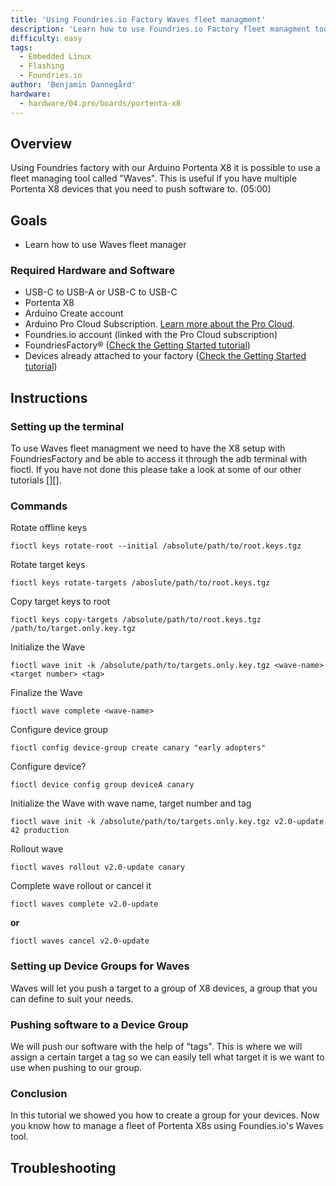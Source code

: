 ```yaml
---
title: 'Using Foundries.io Factory Waves fleet managment'
description: 'Learn how to use Foundries.io Factory fleet managment tool Waves to manage multiple Portenta X8 devices'
difficulty: easy
tags:
  - Embedded Linux
  - Flashing
  - Foundries.io
author: 'Benjamin Dannegård'
hardware:
  - hardware/04.pro/boards/portenta-x8
---
```


## Overview

Using Foundries factory with our Arduino Portenta X8 it is possible to use a fleet managing tool called "Waves". This is useful if you have multiple Portenta X8 devices that you need to push software to. (05:00)

## Goals

- Learn how to use Waves fleet manager

### Required Hardware and Software

- USB-C to USB-A or USB-C to USB-C
- Portenta X8
- Arduino Create account
- Arduino Pro Cloud Subscription. [Learn more about the Pro Cloud](https://www.arduino.cc/pro/hardware/product/portenta-x8#pro-cloud).
- Foundries.io account (linked with the Pro Cloud subscription)
- FoundriesFactory® ([Check the Getting Started tutorial](https://docs.arduino.cc/tutorials/portenta-x8/out-of-the-box))
- Devices already attached to your factory ([Check the Getting Started tutorial](https://docs.arduino.cc/tutorials/portenta-x8/out-of-the-box))
    
## Instructions

### Setting up the terminal

To use Waves fleet managment we need to have the X8 setup with FoundriesFactory and be able to access it through the adb terminal with fioctl. If you have not done this please take a look at some of our other tutorials [][].


### Commands

Rotate offline keys
```
fioctl keys rotate-root --initial /absolute/path/to/root.keys.tgz
```

Rotate target keys
```
fioctl keys rotate-targets /aboslute/path/to/root.keys.tgz
```

Copy target keys to root
```
fioctl keys copy-targets /absolute/path/to/root.keys.tgz /path/to/target.only.key.tgz
```

Initialize the Wave
```
fioctl wave init -k /absolute/path/to/targets.only.key.tgz <wave-name> <target number> <tag>
```

Finalize the Wave
```
fioctl wave complete <wave-name>
```

Configure device group
```
fioctl config device-group create canary "early adopters"
```

Configure device?
```
fioctl device config group deviceA canary
```

Initialize the Wave with wave name, target number and tag
```
fioctl wave init -k /absolute/path/to/targets.only.key.tgz v2.0-update 42 production
```

Rollout wave
```
fioctl waves rollout v2.0-update canary
```

Complete wave rollout or cancel it
```
fioctl waves complete v2.0-update
```
**or**
```
fioctl waves cancel v2.0-update
```


### Setting up Device Groups for Waves

Waves will let you push a target to a group of X8 devices, a group that you can define to suit your needs. 

### Pushing software to a Device Group

We will push our software with the help of "tags". This is where we will assign a certain target a tag so we can easily tell what target it is we want to use when pushing to our group. 


### Conclusion

In this tutorial we showed you how to create a group for your devices. Now you know how to manage a fleet of Portenta X8s using Foundies.io's Waves tool. 

## Troubleshooting

